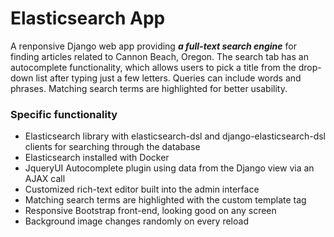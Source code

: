 # Elasticsearch App

A renponsive Django web app providing ***a full-text search engine*** for finding articles related to Cannon Beach, Oregon. The search tab has an autocomplete functionality, which allows users to pick a title from the drop-down list after typing just a few letters. Queries can include words and phrases. Matching search terms are highlighted for better usability.

### Specific functionality
- Elasticsearch library with elasticsearch-dsl and django-elasticsearch-dsl clients for searching through the database
- Elasticsearch installed with Docker
- JqueryUI Autocomplete plugin using data from the Django view via an AJAX call
- Customized rich-text editor built into the admin interface
- Matching search terms are highlighted with the custom template tag
- Responsive Bootstrap front-end, looking good on any screen
- Background image changes randomly on every reload
